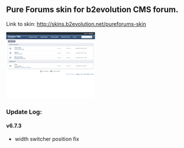 ## Pure Forums skin for b2evolution CMS forum.

Link to skin: http://skins.b2evolution.net/pureforums-skin

<img src="skinshot.png"/>

### Update Log: 

#### v6.7.3
- width switcher position fix